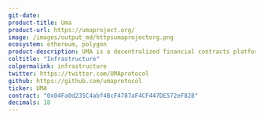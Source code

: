 ```yaml
---
git-date:
product-title: Uma
product-url: https://umaproject.org/
image: /images/output_md/httpsumaprojectorg.png
ecosystem: ethereum, polygon
product-description: UMA is a decentralized financial contracts platform built to enable Universal Market Access. [Interview with co-founder of UMA, Allison Lu.](/uma)
coltitle: "Infrastructure"
colpermalink: infrastructure
twitter: https://twitter.com/UMAprotocol
github: https://github.com/umaprotocol
ticker: UMA
contract: "0x04Fa0d235C4abf4BcF4787aF4CF447DE572eF828"
decimals: 18
---
```

